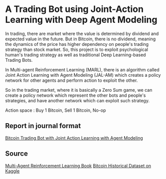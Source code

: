 # A Trading Bot using Joint-Action Learning with Deep Agent Modeling

In trading, there are market where the value is determined by dividend and expected value in the future. But in Bitcoin, there is no dividend, meaning the dynamics of the price has higher dependency on people's trading strategy than stock market. So, this project is to exploit psychological human's trading strategy as well as traditional Deep Learning-based Trading Bots.

In Multi-agent Reinforcement Learning (MARL), there is an algorithm called Joint Action Learning with Agent Modeling (JAL-AM) which creates a policy network for other agents and perform action to exploit the other.

So in the trading market, where it is basically a Zero Sum game, we can create a policy network which represent the other bots and people's strategies, and have another network which can exploit such strategy.


Action space : Buy 1 Bitcoin, Sell 1 Bitcoin, No-op

## Report in journal format
[Bitcoin Trading Bot with Joint Action Learning with Agent Modeling](https://drive.google.com/file/d/1Ff6rtFYkC0wnZgaej0e1jwzGIjupAS5E/view?usp=sharing)


## Source
[Multi-Agent Reinforcement Learning Book](https://www.marl-book.com/)
[Bitcoin Historical Dataset on Kaggle](https://www.kaggle.com/datasets/prasoonkottarathil/btcinusd)
